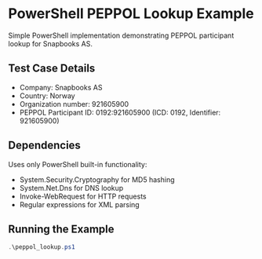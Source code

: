 # PowerShell PEPPOL Lookup Example

Simple PowerShell implementation demonstrating PEPPOL participant lookup for Snapbooks AS.

## Test Case Details

- Company: Snapbooks AS
- Country: Norway
- Organization number: 921605900
- PEPPOL Participant ID: 0192:921605900 (ICD: 0192, Identifier: 921605900)

## Dependencies

Uses only PowerShell built-in functionality:
- System.Security.Cryptography for MD5 hashing
- System.Net.Dns for DNS lookup
- Invoke-WebRequest for HTTP requests
- Regular expressions for XML parsing

## Running the Example

```powershell
.\peppol_lookup.ps1
```
